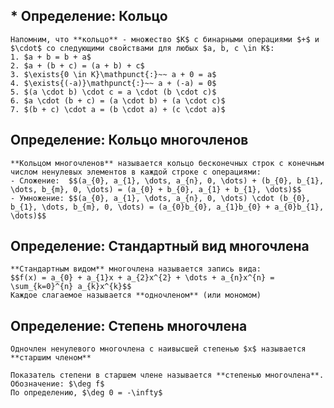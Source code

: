 ## * Определение: Кольцо
```spoiler-markdown
Напомним, что **кольцо** - множество $K$ с бинарными операциями $+$ и $\cdot$ со следующими свойствами для любых $a, b, c \in K$:
1. $a + b = b + a$
2. $a + (b + c) = (a + b) + c$
3. $\exists{0 \in K}\mathpunct{:}~~ a + 0 = a$
4. $\exists{(-a)}\mathpunct{:}~~ a + (-a) = 0$
5. $(a \cdot b) \cdot c = a \cdot (b \cdot c)$
6. $a \cdot (b + c) = (a \cdot b) + (a \cdot c)$
7. $(b + c) \cdot a = (b \cdot a) + (c \cdot a)$
```

## Определение: Кольцо многочленов
```spoiler-markdown
**Кольцом многочленов** называется кольцо бесконечных строк с конечным числом ненулевых элементов в каждой строке с операциями:
- Сложение:  $$(a_{0}, a_{1}, \dots, a_{n}, 0, \dots) + (b_{0}, b_{1}, \dots, b_{m}, 0, \dots) = (a_{0} + b_{0}, a_{1} + b_{1}, \dots)$$
- Умножение: $$(a_{0}, a_{1}, \dots, a_{n}, 0, \dots) \cdot (b_{0}, b_{1}, \dots, b_{m}, 0, \dots) = (a_{0}b_{0}, a_{1}b_{0} + a_{0}b_{1}, \dots)$$
```

## Определение: Стандартный вид многочлена
```spoiler-markdown
**Стандартным видом** многочлена называется запись вида:
$$f(x) = a_{0} + a_{1}x + a_{2}x^{2} + \dots + a_{n}x^{n} = \sum_{k=0}^{n} a_{k}x^{k}$$
Каждое слагаемое называется **одночленом** (или мономом)
```

## Определение: Степень многочлена
```spoiler-markdown
Одночлен ненулевого многочлена с наивысшей степенью $x$ называется **старшим членом**

Показатель степени в старшем члене называется **степенью многочлена**.
Обозначение: $\deg f$ 
По определению, $\deg 0 = -\infty$
```